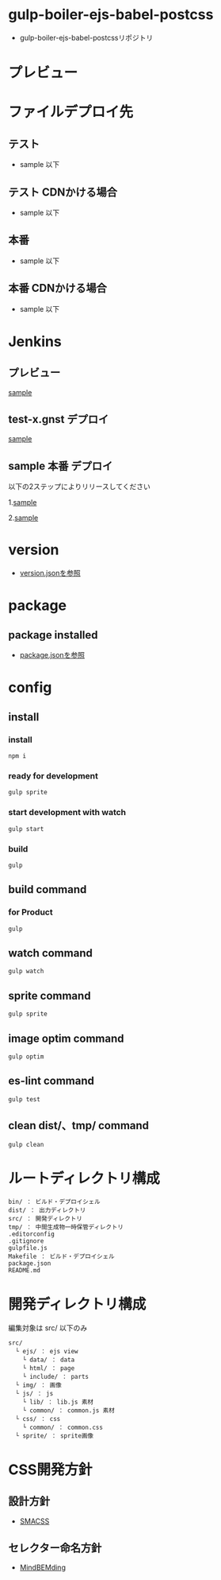 # gulp-boiler-ejs-babel-postcss

- gulp-boiler-ejs-babel-postcssリポジトリ


# プレビュー

# ファイルデプロイ先

## テスト

- sample 以下

## テスト CDNかける場合

- sample 以下

## 本番

- sample 以下

## 本番 CDNかける場合

- sample 以下


# Jenkins

## プレビュー

[sample](sample)

## test-x.gnst デプロイ

[sample](sample)

## sample 本番 デプロイ

以下の2ステップによりリリースしてください

1.[sample](sample)

2.[sample](sample)


# version

- [version.jsonを参照](https://github.com/gurunavi-creators/gnavi-gulp-boiler-ejs-babel-postcss/blob/master/version.json)


# package

## package installed

- [package.jsonを参照](https://github.com/gurunavi-creators/gnavi-gulp-boiler-ejs-babel-postcss/blob/master/package.json)


# config

## install

### install

    npm i

### ready for development

    gulp sprite

### start development with watch

    gulp start

### build

    gulp

## build command

### for Product

    gulp

## watch command

    gulp watch

## sprite command

    gulp sprite

## image optim command

    gulp optim

## es-lint command

    gulp test

## clean dist/、tmp/ command

    gulp clean


# ルートディレクトリ構成

    bin/ ： ビルド・デプロイシェル
    dist/ ： 出力ディレクトリ
    src/ ： 開発ディレクトリ
    tmp/ ： 中間生成物一時保管ディレクトリ
    .editorconfig
    .gitignore
    gulpfile.js
    Makefile ： ビルド・デプロイシェル
    package.json
    README.md


# 開発ディレクトリ構成

編集対象は src/ 以下のみ

    src/
      └ ejs/ ： ejs view
        └ data/ ： data
        └ html/ ： page
        └ include/ ： parts
      └ img/ ： 画像
      └ js/ ： js
        └ lib/ ： lib.js 素材
        └ common/ ： common.js 素材
      └ css/ ： css
        └ common/ ： common.css
      └ sprite/ ： sprite画像


# CSS開発方針

## 設計方針

- [SMACSS](https://smacss.com/)

## セレクター命名方針

- [MindBEMding](https://csswizardry.com/2013/01/mindbemding-getting-your-head-round-bem-syntax/)


